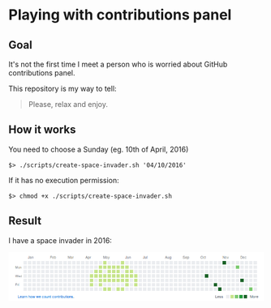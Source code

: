 # Playing with contributions panel

## Goal

It's not the first time I meet a person who is worried about GitHub contributions panel.

This repository is my way to tell:

> Please, relax and enjoy.

## How it works

You need to choose a Sunday (eg. 10th of April, 2016)

```
$> ./scripts/create-space-invader.sh '04/10/2016'
```

If it has no execution permission:

```
$> chmod +x ./scripts/create-space-invader.sh
``` 

## Result

I have a space invader in 2016:

![Contributions panel](img/space-invader-in-2016.png)
